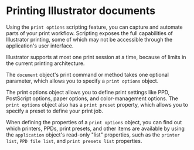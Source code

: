 # Printing Illustrator documents

Using the `print options` scripting feature, you can capture and automate parts of your print workflow. Scripting exposes the full capabilities of Illustrator printing, some of which may not be accessible through the application's user interface.

Illustrator supports at most one print session at a time, because of limits in the current printing architecture.

The `document` object's print command or method takes one optional parameter, which allows you to specify a `print options` object.

The print options object allows you to define print settings like PPD, PostScript options, paper options, and color-management options. The `print options` object also has a `print preset` property, which allows you to specify a preset to define your print job.

When defining the properties of a `print options` object, you can find out which printers, PPDs, print presets, and other items are available by using the `application` object's read-only "list" properties, such as the `printer list`, `PPD file list`, and `print presets list` properties.

